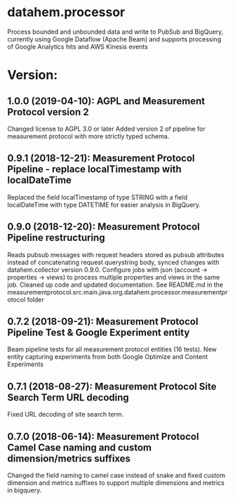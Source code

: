 # datahem.processor
Process bounded and unbounded data and write to PubSub and BigQuery, currently using Google Dataflow (Apache Beam) and supports processing of Google Analytics hits and AWS Kinesis events

# Version:
## 1.0.0 (2019-04-10): AGPL and Measurement Protocol version 2
Changed license to AGPL 3.0 or later
Added version 2 of pipeline for measurement protocol with more strictly typed schema.

## 0.9.1 (2018-12-21): Measurement Protocol Pipeline - replace localTimestamp with localDateTime
Replaced the field localTimestamp of type STRING with a field localDateTime with type DATETIME for easier analysis in BigQuery. 

## 0.9.0 (2018-12-20): Measurement Protocol Pipeline restructuring
Reads pubsub messages with request headers stored as pubsub attributes instead of concatenating request querystring body, synced changes with datahem.collector version 0.9.0.
Configure jobs with json (account -> properties -> views) to process multiple properties and views in the same job.
Cleaned up code and updated documentation. See README.md in the measurementprotocol.src.main.java.org.datahem.processor.measurementprotocol folder

## 0.7.2 (2018-09-21): Measurement Protocol Pipeline Test & Google Experiment entity
Beam pipeline tests for all measurement protocol entities (16 tests).
New entity capturing experiments from both Google Optimize and Content Experiments

## 0.7.1 (2018-08-27): Measurement Protocol Site Search Term URL decoding
Fixed URL decoding of site search term.

## 0.7.0 (2018-06-14): Measurement Protocol Camel Case naming and custom dimension/metrics suffixes
Changed the field naming to camel case instead of snake and fixed custom dimension and metrics suffixes to support multiple dimensions and metrics in bigquery.